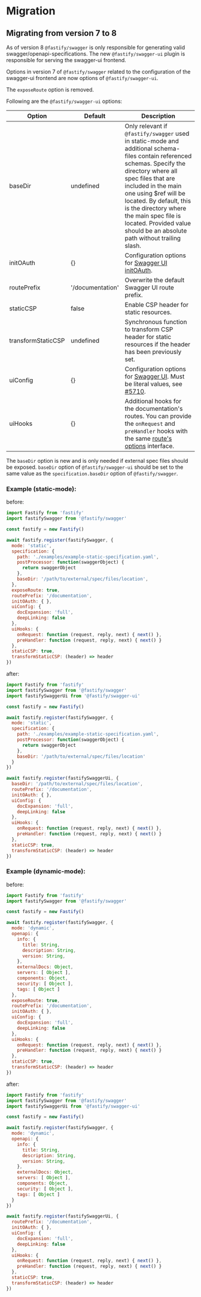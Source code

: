 # Migration

## Migrating from version 7 to 8

As of version 8 `@fastify/swagger` is only responsible for generating valid
swagger/openapi-specifications. The new `@fastify/swagger-ui` plugin is
responsible for serving the swagger-ui frontend.

Options in version 7 of `@fastify/swagger` related to the configuration
of the swagger-ui frontend are now options of `@fastify/swagger-ui`.

The `exposeRoute` option is removed.

Following are the `@fastify/swagger-ui` options:

| Option             | Default          | Description                                                                                                               |
| ------------------ | ---------------- | ------------------------------------------------------------------------------------------------------------------------- |
| baseDir            | undefined        | Only relevant if `@fastify/swagger` used in static-mode and additional schema-files contain referenced schemas. Specify the directory where all spec files that are included in the main one using $ref will be located. By default, this is the directory where the main spec file is located. Provided value should be an absolute path without trailing slash.     |
| initOAuth          | {}               | Configuration options for [Swagger UI initOAuth](https://swagger.io/docs/open-source-tools/swagger-ui/usage/oauth2/).     |
| routePrefix        | '/documentation' | Overwrite the default Swagger UI route prefix.                                                                            |
| staticCSP          | false            | Enable CSP header for static resources.                                                                                   |
| transformStaticCSP | undefined        | Synchronous function to transform CSP header for static resources if the header has been previously set.                  |
| uiConfig           | {}               | Configuration options for [Swagger UI](https://github.com/swagger-api/swagger-ui/blob/master/docs/usage/configuration.md). Must be literal values, see [#5710](https://github.com/swagger-api/swagger-ui/issues/5710).|
| uiHooks            | {}               | Additional hooks for the documentation's routes. You can provide the `onRequest` and `preHandler` hooks with the same [route's options](https://fastify.dev/docs/latest/Routes/#options) interface.|

The `baseDir` option is new and is only needed if external spec files should be
exposed. `baseDir` option of `@fastify/swagger-ui` should be set to the same
value as the `specification.baseDir` option of `@fastify/swagger`.

### Example (static-mode):

before:
```js
import Fastify from 'fastify'
import fastifySwagger from '@fastify/swagger'

const fastify = new Fastify()

await fastify.register(fastifySwagger, {
  mode: 'static',
  specification: {
    path: './examples/example-static-specification.yaml',
    postProcessor: function(swaggerObject) {
      return swaggerObject
    },
    baseDir: '/path/to/external/spec/files/location',
  },
  exposeRoute: true,
  routePrefix: '/documentation',
  initOAuth: { },
  uiConfig: {
    docExpansion: 'full',
    deepLinking: false
  },
  uiHooks: {
    onRequest: function (request, reply, next) { next() },
    preHandler: function (request, reply, next) { next() }
  },
  staticCSP: true,
  transformStaticCSP: (header) => header
})
```

after:
```js
import Fastify from 'fastify'
import fastifySwagger from '@fastify/swagger'
import fastifySwaggerUi from '@fastify/swagger-ui'

const fastify = new Fastify()

await fastify.register(fastifySwagger, {
  mode: 'static',
  specification: {
    path: './examples/example-static-specification.yaml',
    postProcessor: function(swaggerObject) {
      return swaggerObject
    },
    baseDir: '/path/to/external/spec/files/location'
  }
})

await fastify.register(fastifySwaggerUi, {
  baseDir: '/path/to/external/spec/files/location',
  routePrefix: '/documentation',
  initOAuth: { },
  uiConfig: {
    docExpansion: 'full',
    deepLinking: false
  },
  uiHooks: {
    onRequest: function (request, reply, next) { next() },
    preHandler: function (request, reply, next) { next() }
  },
  staticCSP: true,
  transformStaticCSP: (header) => header
})
```

### Example (dynamic-mode):

before:
```js
import Fastify from 'fastify'
import fastifySwagger from '@fastify/swagger'

const fastify = new Fastify()

await fastify.register(fastifySwagger, {
  mode: 'dynamic',
  openapi: {
    info: {
      title: String,
      description: String,
      version: String,
    },
    externalDocs: Object,
    servers: [ Object ],
    components: Object,
    security: [ Object ],
    tags: [ Object ]
  },
  exposeRoute: true,
  routePrefix: '/documentation',
  initOAuth: { },
  uiConfig: {
    docExpansion: 'full',
    deepLinking: false
  },
  uiHooks: {
    onRequest: function (request, reply, next) { next() },
    preHandler: function (request, reply, next) { next() }
  },
  staticCSP: true,
  transformStaticCSP: (header) => header
})
```

after:
```js
import Fastify from 'fastify'
import fastifySwagger from '@fastify/swagger'
import fastifySwaggerUi from '@fastify/swagger-ui'

const fastify = new Fastify()

await fastify.register(fastifySwagger, {
  mode: 'dynamic',
  openapi: {
    info: {
      title: String,
      description: String,
      version: String,
    },
    externalDocs: Object,
    servers: [ Object ],
    components: Object,
    security: [ Object ],
    tags: [ Object ]
  }
})

await fastify.register(fastifySwaggerUi, {
  routePrefix: '/documentation',
  initOAuth: { },
  uiConfig: {
    docExpansion: 'full',
    deepLinking: false
  },
  uiHooks: {
    onRequest: function (request, reply, next) { next() },
    preHandler: function (request, reply, next) { next() }
  },
  staticCSP: true,
  transformStaticCSP: (header) => header
})
```
